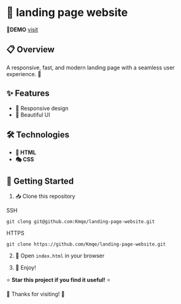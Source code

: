 # 🚀 landing page website

🔗**DEMO** [visit](https://kmqe.github.io/landing-page-website/)

## 📋 Overview

A responsive, fast, and modern landing page with a seamless user experience. 🚀

## ✨ Features

- 📱 Responsive design
- 🎨 Beautiful UI

## 🛠️ Technologies

- **📄 HTML**
- **🎭 CSS**

## 🏁 Getting Started

1. 📥 Clone this repository

SSH

```
git clong git@github.com:Kmqe/landing-page-website.git
```

HTTPS

```
git clone https://github.com/Kmqe/landing-page-website.git
```

2. 📂 Open `index.html` in your browser

3. 🎉 Enjoy!

⭐ **Star this project if you find it useful!** ⭐

🙏 Thanks for visiting! 🙏
